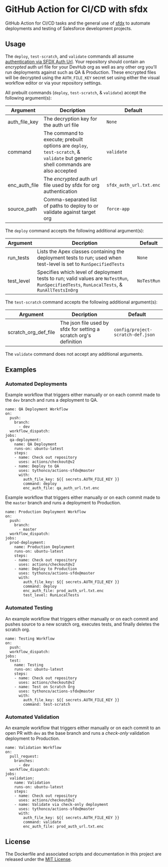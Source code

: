 # GitHub Action for CI/CD with sfdx

GitHub Action for CI/CD tasks and the general use of [sfdx](https://developer.salesforce.com/platform/dx) to automate deployments and testing of Salesforce development projects.

## Usage

The `deploy`, `test-scratch`, and `validate` commands all assume [authentication via SFDX Auth Url](http://www.crmscience.com/single-post/2018/01/22/Salesforce-Logins-for-Continuous-Integration-and-Delivery).
Your repository should contain an *encrypted* auth url file for your DevHub org as well as any other org you'll run deployments against such as QA & Production.
These encrypted files will be decrypted using the `AUTH_FILE_KEY` secret set using either the visual workflow editor or via your repository settings.

All prebuilt commands (`deploy`, `test-scratch`, & `validate`) accept the following argument(s):

| Argument | Decription | Default |
| --- | --- | --- |
| auth_file_key | The decryption key for the auth url file | `None` |
| command | The command to execute; prebuilt options are `deploy`, `test-scratch`, & `validate` but generic shell commands are also accepted | `validate` |
| enc_auth_file | The *encrypted* auth url file used by sfdx for org authentication | `sfdx_auth_url.txt.enc` |
| source_path | Comma-separated list of paths to deploy to or validate against target org | `force-app` |

The `deploy` command accepts the following additional argument(s):

| Argument | Decription | Default |
| --- | --- | --- |
| run_tests | Lists the Apex classes containing the deployment tests to run; used when test-level is set to `RunSpecifiedTests` | `None` |
| test_level | Specifies which level of deployment tests to run; valid values are `NoTestRun`, `RunSpecifiedTests`, `RunLocalTests`, & `RunAllTestsInOrg` | `NoTestRun` |

The `test-scratch` command accepts the following additional argument(s):

| Argument | Decription | Default |
| --- | --- | --- |
| scratch_org_def_file | The json file used by sfdx for setting a scratch org's definition | `config/project-scratch-def.json` |

The `validate` command does not accept any additional arguments.

## Examples

### Automated Deployments

Example workflow that triggers either manually or on each commit made to the `dev` branch and runs a deployment to QA.

```
name: QA Deployment Workflow
on:
  push:
    branch:
      - dev
  workflow_dispatch:
jobs:
  qa-deployment:
    name: QA Deployment
    runs-on: ubuntu-latest
    steps:
    - name: Check out repository
      uses: actions/checkout@v2
    - name: Deploy to QA
      uses: tythonco/actions-sfdx@master
      with:
        auth_file_key: ${{ secrets.AUTH_FILE_KEY }}
        command: deploy
        enc_auth_file: qa_auth_url.txt.enc
```

Example workflow that triggers either manually or on each commit made to the `master` branch and runs a deployment to Production.

```
name: Production Deployment Workflow
on:
  push:
    branch:
      - master
  workflow_dispatch:
jobs:
  prod-deployment:
    name: Production Deployment
    runs-on: ubuntu-latest
    steps:
    - name: Check out repository
      uses: actions/checkout@v2
    - name: Deploy to Production
      uses: tythonco/actions-sfdx@master
      with:
        auth_file_key: ${{ secrets.AUTH_FILE_KEY }}
        command: deploy
        enc_auth_file: prod_auth_url.txt.enc
        test_level: RunLocalTests
```

### Automated Testing

An example workflow that triggers either manually or on each commit and pushes source to a new scratch org, executes tests, and finally deletes the scratch org.

```
name: Testing Workflow
on:
  push:
  workflow_dispatch:
jobs:
  test:
    name: Testing
    runs-on: ubuntu-latest
    steps:
    - name: Check out repository
      uses: actions/checkout@v2
    - name: Test on Scratch Org
      uses: tythonco/actions-sfdx@master
      with:
        auth_file_key: ${{ secrets.AUTH_FILE_KEY }}
        command: test-scratch
```

### Automated Validation

An example workflow that triggers either manually or on each commit to an open PR with `dev` as the base branch and runs a *check-only* validation deployment to Production.

```
name: Validation Workflow
on:
  pull_request:
    branches:
      - dev
  workflow_dispatch:
jobs:
  validation:
    name: Validation
    runs-on: ubuntu-latest
    steps:
    - name: Check out repository
      uses: actions/checkout@v2
    - name: Validate via check-only deployment
      uses: tythonco/actions-sfdx@master
      with:
        auth_file_key: ${{ secrets.AUTH_FILE_KEY }}
        command: validate
        enc_auth_file: prod_auth_url.txt.enc
```

## License

The Dockerfile and associated scripts and documentation in this project are released under the [MIT License](LICENSE.md).